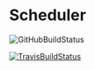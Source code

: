 # Scheduler

![GitHubBuildStatus](https://github.com/profjordanov/scheduler/actions/workflows/main.yml/badge.svg)

[![TravisBuildStatus](https://travis-ci.com/profjordanov/scheduler.svg?branch=main)](https://travis-ci.com/profjordanov/scheduler)

